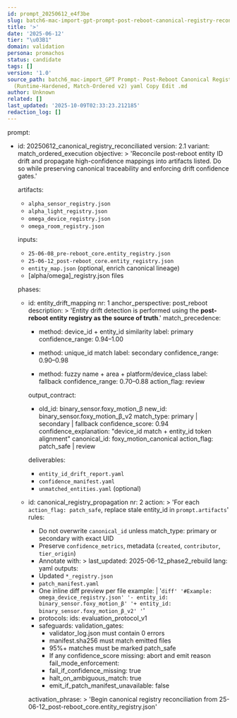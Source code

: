 ```yaml
---
id: prompt_20250612_e4f3be
slug: batch6-mac-import-gpt-prompt-post-reboot-canonical-registry-reconciliation-runtime-hardened-match-ordered-v2-yaml-copy-edit
title: '>'
date: '2025-06-12'
tier: "\u03B1"
domain: validation
persona: promachos
status: candidate
tags: []
version: '1.0'
source_path: batch6_mac-import_GPT Prompt- Post-Reboot Canonical Registry Reconciliation
  (Runtime-Hardened, Match-Ordered v2) yaml Copy Edit .md
author: Unknown
related: []
last_updated: '2025-10-09T02:33:23.212185'
redaction_log: []
---
```


prompt:
- id: 20250612_canonical_registry_reconciliated
  version: 2.1
  variant: match_ordered_execution
  objective: >
    'Reconcile post-reboot entity ID drift and propagate high-confidence mappings into artifacts listed.
    Do so while preserving canonical traceability and enforcing drift confidence gates.'

  artifacts:
  - `alpha_sensor_registry.json`
  - `alpha_light_registry.json`
  - `omega_device_registry.json`
  - `omega_room_registry.json`

  inputs:
  - `25-06-08_pre-reboot_core.entity_registry.json`
  - `25-06-12_post-reboot_core.entity_registry.json`
  - `entity_map.json` (optional, enrich canonical lineage)
  - [alpha/omega]_registry.json files

  phases:
  - id: entity_drift_mapping
    nr: 1
    anchor_perspective: post_reboot
    description: >
      'Entity drift detection is performed using the **post-reboot entity registry as the source of truth**.'
    match_precedence:
    - method: device_id + entity_id similarity
      label: primary
      confidence_range: 0.94–1.00

    - method: unique_id match
      label: secondary
      confidence_range: 0.90–0.98

    - method: fuzzy name + area + platform/device_class
      label: fallback
      confidence_range: 0.70–0.88
      action_flag: review

    output_contract:
    - old_id: binary_sensor.foxy_motion_β
      new_id: binary_sensor.foxy_motion_β_v2
      match_type: primary | secondary | fallback
      confidence_score: 0.94
      confidence_explanation: "device_id match + entity_id token alignment"
      canonical_id: foxy_motion_canonical
      action_flag: patch_safe | review

    deliverables:
    - `entity_id_drift_report.yaml`
    - `confidence_manifest.yaml`
    - `unmatched_entities.yaml` (optional)

  - id: canonical_registry_propagation
    nr: 2
    action: >
      'For each `action_flag: patch_safe`, replace stale entity_id in `prompt.artifacts`'
    rules:
    - Do not overwrite `canonical_id` unless match\_type: primary or secondary with exact UID
    - Preserve `confidence_metrics`, metadata (`created`, `contributor`, `tier_origin`)
    - Annotate with: >
        last_updated: 2025-06-12_phase2_rebuild
      lang: yaml
    outputs:
    - Updated `*_registry.json`
    - `patch_manifest.yaml`
    - One inline diff preview per file
    example: |
      '```diff'
      '#Example: omega_device_registry.json'
      '- entity_id: binary_sensor.foxy_motion_β'
      '+ entity_id: binary_sensor.foxy_motion_β_v2'
      '```'
    - protocols:
      ids: evaluation_protocol_v1
    - safeguards:
      validation_gates:
        - validator_log.json must contain 0 errors
        - manifest.sha256 must match emitted files
        - 95%+ matches must be marked patch_safe
        - If any confidence_score missing: abort and emit reason
      fail_mode_enforcement:
        - fail_if_confidence_missing: true
        - halt_on_ambiguous_match: true
        - emit_if_patch_manifest_unavailable: false

    activation_phrase: >
      'Begin canonical registry reconciliation from 25-06-12_post-reboot_core.entity_registry.json'

